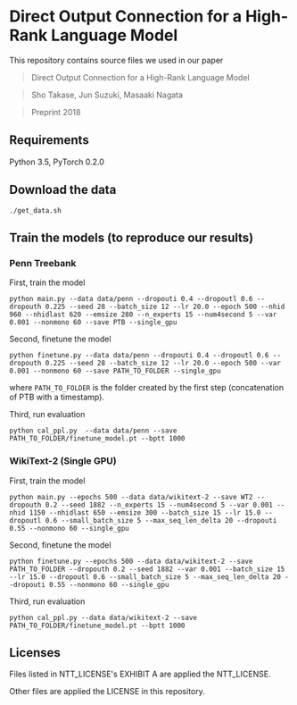 # Direct Output Connection for a High-Rank Language Model

This repository contains source files we used in our paper
>Direct Output Connection for a High-Rank Language Model

>Sho Takase, Jun Suzuki, Masaaki Nagata

>Preprint 2018

## Requirements

Python 3.5, PyTorch 0.2.0

## Download the data

```./get_data.sh```

## Train the models (to reproduce our results)

### Penn Treebank

First, train the model

```python main.py --data data/penn --dropouti 0.4 --dropoutl 0.6 --dropouth 0.225 --seed 28 --batch_size 12 --lr 20.0 --epoch 500 --nhid 960 --nhidlast 620 --emsize 280 --n_experts 15 --num4second 5 --var 0.001 --nonmono 60 --save PTB --single_gpu```

Second, finetune the model

```python finetune.py --data data/penn --dropouti 0.4 --dropoutl 0.6 --dropouth 0.225 --seed 28 --batch_size 12 --lr 20.0 --epoch 500 --var 0.001 --nonmono 60 --save PATH_TO_FOLDER --single_gpu```

where `PATH_TO_FOLDER` is the folder created by the first step (concatenation of PTB with a timestamp).

Third, run evaluation

```python cal_ppl.py  --data data/penn --save PATH_TO_FOLDER/finetune_model.pt --bptt 1000```

### WikiText-2 (Single GPU)

First, train the model

```python main.py --epochs 500 --data data/wikitext-2 --save WT2 --dropouth 0.2 --seed 1882 --n_experts 15 --num4second 5 --var 0.001 --nhid 1150 --nhidlast 650 --emsize 300 --batch_size 15 --lr 15.0 --dropoutl 0.6 --small_batch_size 5 --max_seq_len_delta 20 --dropouti 0.55 --nonmono 60 --single_gpu```

Second, finetune the model

```python finetune.py --epochs 500 --data data/wikitext-2 --save PATH_TO_FOLDER --dropouth 0.2 --seed 1882 --var 0.001 --batch_size 15 --lr 15.0 --dropoutl 0.6 --small_batch_size 5 --max_seq_len_delta 20 --dropouti 0.55 --nonmono 60 --single_gpu```

Third, run evaluation

```python cal_ppl.py --data data/wikitext-2 --save PATH_TO_FOLDER/finetune_model.pt --bptt 1000```


## Licenses

Files listed in NTT_LICENSE's EXHIBIT A are applied the NTT_LICENSE.

Other files are applied the LICENSE in this repository.

